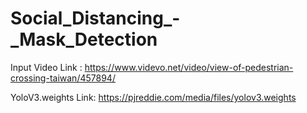 # Social_Distancing_-_Mask_Detection

Input Video Link : https://www.videvo.net/video/view-of-pedestrian-crossing-taiwan/457894/

YoloV3.weights Link: https://pjreddie.com/media/files/yolov3.weights
